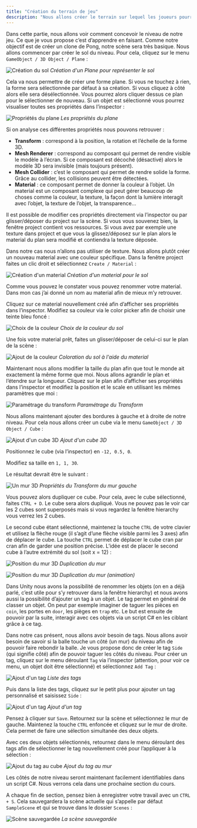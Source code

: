 ```yaml
---
title: "Création du terrain de jeu"
description: "Nous allons créer le terrain sur lequel les joueurs pourront s'affronter."
---
```


Dans cette partie, nous allons voir comment concevoir le niveau de notre jeu. Ce que je vous propose c’est d’apprendre en faisant. Comme notre objectif est de créer un clone de Pong, notre scène sera très basique. Nous allons commencer par créer le sol du niveau. Pour cela, cliquez sur le menu `GameObject / 3D Object / Plane` :

![Création du sol](./7_unity_plane.png)
_Création d'un Plane pour représenter le sol_

Cela va nous permettre de créer une forme plane. Si vous ne touchez à rien, la forme sera sélectionnée par défaut à sa création. Si vous cliquez à côté alors elle sera désélectionnée. Vous pourrez alors cliquer dessus ce plan pour le sélectionner de nouveau. Si un objet est sélectionné vous pourrez visualiser toutes ses propriétés dans l’inspector :

![Propriétés du plane](./8_unity_plane_props.png)
_Les propriétés du plane_

Si on analyse ces différentes propriétés nous pouvons retrouver :

-   **Transform** : correspond à la position, la rotation et l’échelle de la forme 3D.
-   **Mesh Renderer** : correspond au composant qui permet de rendre visible le modèle à l’écran. Si ce composant est décoché (désactivé) alors le modèle 3D sera invisible (mais toujours présent).
-   **Mesh Collider** : c’est le composant qui permet de rendre solide la forme. Grâce au collider, les collisions peuvent être détectées.
-   **Material** : ce composant permet de donner la couleur à l’objet. Un material est un composant complexe qui peut gérer beaucoup de choses comme la couleur, la texture, la façon dont la lumière interagit avec l’objet, la texture de l’objet, la transparence…

Il est possible de modifier ces propriétés directement via l’inspector ou par glisser/déposer du project sur la scène. Si vous vous souvenez bien, la fenêtre project contient vos ressources. Si vous avez par exemple une texture dans project et que vous la glissez/déposez sur le plan alors le material du plan sera modifié et contiendra la texture déposée.

Dans notre cas nous n’allons pas utiliser de texture. Nous allons plutôt créer un nouveau material avec une couleur spécifique. Dans la fenêtre project faites un clic droit et sélectionnez `Create / Material` :

![Création d'un material](./9_unity_plane_mat.png)
_Création d'un material pour le sol_

Comme vous pouvez le constater vous pouvez renommer votre material. Dans mon cas j’ai donné un nom au material afin de mieux m’y retrouver.

Cliquez sur ce material nouvellement créé afin d’afficher ses propriétés dans l’inspector. Modifiez sa couleur via le color picker afin de choisir une teinte bleu foncé :

![Choix de la couleur](./10_unity_plane_color.png)
_Choix de la couleur du sol_

Une fois votre material prêt, faites un glisser/déposer de celui-ci sur le plan de la scène :

![Ajout de la couleur](./11_unity_plane_set_color.png)
_Coloration du sol à l'aide du material_

Maintenant nous allons modifier la taille du plan afin que tout le monde ait exactement la même forme que moi. Nous allons agrandir le plan et l’étendre sur la longueur. Cliquez sur le plan afin d’afficher ses propriétés dans l’inspector et modifiez la position et le scale en utilisant les mêmes paramètres que moi :

![Paramétrage du transform](./12_unity_plane_transform.png)
_Paramétrage du Transform_

Nous allons maintenant ajouter des bordures à gauche et à droite de notre niveau. Pour cela nous allons créer un cube via le menu `GameObject / 3D Object / Cube` :

![Ajout d'un cube 3D](./13_unity_cube.png)
_Ajout d'un cube 3D_

Positionnez le cube (via l’inspector) en `-12, 0.5, 0`.

Modifiez sa taille en `1, 1, 30`.

Le résultat devrait être le suivant :

![Un mur 3D](./14_unity_wall.png)
_Propriétés du Transform du mur gauche_

Vous pouvez alors dupliquer ce cube. Pour cela, avec le cube sélectionné, faites `CTRL + D`. Le cube sera alors dupliqué. Vous ne pouvez pas le voir car les 2 cubes sont superposés mais si vous regardez la fenêtre hierarchy vous verrez les 2 cubes.

Le second cube étant sélectionné, maintenez la touche `CTRL` de votre clavier et utilisez la flèche rouge (il s’agit d’une flèche visible parmi les 3 axes) afin de déplacer le cube. La touche `CTRL` permet de déplacer le cube cran par cran afin de garder une position précise. L’idée est de placer le second cube à l’autre extrémité du sol (soit x = 12) :

![Position du mur 3D](./15_unity_wall_pos.png)
_Duplication du mur_

![Position du mur 3D](./15_unity_wall_pos.gif)
_Duplication du mur (animation)_

Dans Unity nous avons la possibilité de renommer les objets (on en a déjà parlé, c’est utile pour s’y retrouver dans la fenêtre hierarchy) et nous avons aussi la possibilité d’ajouter un tag à un objet. Le tag permet en général de classer un objet. On peut par exemple imaginer de taguer les pièces en `coin`, les portes en `door`, les pièges en `trap` etc. Le but est ensuite de pouvoir par la suite, interagir avec ces objets via un script C# en les ciblant grâce à ce tag.

Dans notre cas présent, nous allons avoir besoin de tags. Nous allons avoir besoin de savoir si la balle touche un côté (un mur) du niveau afin de pouvoir faire rebondir la balle. Je vous propose donc de créer le tag `Side` (qui signifie côté) afin de pouvoir taguer les côtés du niveau. Pour créer un tag, cliquez sur le menu déroulant `Tag` via l’inspector (attention, pour voir ce menu, un objet doit être sélectionné) et sélectionnez `Add Tag` :

![Ajout d'un tag](./16_unity_tag.png)
_Liste des tags_

Puis dans la liste des tags, cliquez sur le petit plus pour ajouter un tag personnalisé et saisissez `Side` :

![Ajout d'un tag](./17_unity_tag_side.png)
_Ajout d'un tag_

Pensez à cliquer sur `Save`. Retournez sur la scène et sélectionnez le mur de gauche. Maintenez la touche `CTRL` enfoncée et cliquez sur le mur de droite. Cela permet de faire une sélection simultanée des deux objets.

Avec ces deux objets sélectionnés, retournez dans le menu déroulant des tags afin de sélectionner le tag nouvellement créé pour l’appliquer à la sélection :

![Ajout du tag au cube](./18_unity_tag_add.png)
_Ajout du tag au mur_

Les côtés de notre niveau seront maintenant facilement identifiables dans un script C#. Nous verrons cela dans une prochaine section du cours.

A chaque fin de section, pensez bien à enregistrer votre travail avec un `CTRL + S`. Cela sauvegardera la scène actuelle qui s’appelle par défaut `SampleScene` et qui se trouve dans le dossier `Scenes` :

![Scène sauvegardée](./19_unity_scene.png)
_La scène sauvegardée_
